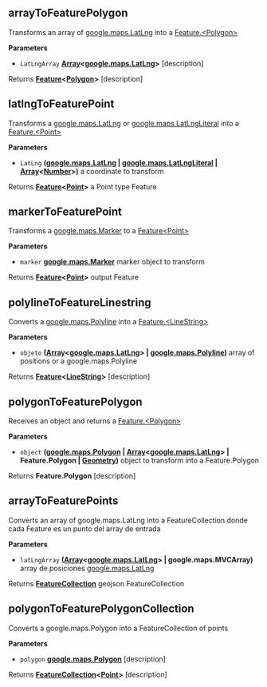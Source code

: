 <!-- Generated by documentation.js. Update this documentation by updating the source code. -->

## arrayToFeaturePolygon

Transforms an array of [google.maps.LatLng](https://github.com/amenadiel/google-maps-documentation/blob/master/docs/LatLng.md) into a [Feature.&lt;Polygon>](Feature.<Polygon>)

**Parameters**

-   `LatLngArray` **[Array](https://developer.mozilla.org/en-US/docs/Web/JavaScript/Reference/Global_Objects/Array)&lt;[google.maps.LatLng](https://github.com/amenadiel/google-maps-documentation/blob/master/docs/LatLng.md)>** [description]

Returns **[Feature](http://geojson.org/geojson-spec.html#feature-objects)&lt;[Polygon](http://geojson.org/geojson-spec.html#polygon)>** [description]

## latlngToFeaturePoint

Transforms a [google.maps.LatLng](https://github.com/amenadiel/google-maps-documentation/blob/master/docs/LatLng.md) or [google.maps.LatLngLiteral](https://github.com/amenadiel/google-maps-documentation/blob/master/docs/LatLngLiteral.md) into a [Feature.&lt;Point>](Feature.<Point>)

**Parameters**

-   `LatLng` **([google.maps.LatLng](https://github.com/amenadiel/google-maps-documentation/blob/master/docs/LatLng.md) \| [google.maps.LatLngLiteral](https://github.com/amenadiel/google-maps-documentation/blob/master/docs/LatLngLiteral.md) \| [Array](https://developer.mozilla.org/en-US/docs/Web/JavaScript/Reference/Global_Objects/Array)&lt;[Number](https://developer.mozilla.org/en-US/docs/Web/JavaScript/Reference/Global_Objects/Number)>)** a coordinate to transform

Returns **[Feature](http://geojson.org/geojson-spec.html#feature-objects)&lt;[Point](http://geojson.org/geojson-spec.html#point)>** a Point type Feature

## markerToFeaturePoint

Transforms a [google.maps.Marker](https://github.com/amenadiel/google-maps-documentation/blob/master/docs/Marker.md) to a [Feature&lt;Point>](Feature<Point>)

**Parameters**

-   `marker` **[google.maps.Marker](https://github.com/amenadiel/google-maps-documentation/blob/master/docs/Marker.md)** marker object to transform

Returns **[Feature](http://geojson.org/geojson-spec.html#feature-objects)&lt;[Point](http://geojson.org/geojson-spec.html#point)>** output Feature

## polylineToFeatureLinestring

Converts a [google.maps.Polyline](https://github.com/amenadiel/google-maps-documentation/blob/master/docs/Polyline.md) into a  [Feature.&lt;LineString>](Feature.<LineString>)

**Parameters**

-   `objeto` **([Array](https://developer.mozilla.org/en-US/docs/Web/JavaScript/Reference/Global_Objects/Array)&lt;[google.maps.LatLng](https://github.com/amenadiel/google-maps-documentation/blob/master/docs/LatLng.md)> | [google.maps.Polyline](https://github.com/amenadiel/google-maps-documentation/blob/master/docs/Polyline.md))** array of positions or a google.maps.Polyline

Returns **[Feature](http://geojson.org/geojson-spec.html#feature-objects)&lt;[LineString](http://geojson.org/geojson-spec.html#linestring)>** [description]

## polygonToFeaturePolygon

Receives an object and returns a [Feature.&lt;Polygon>](Feature.<Polygon>)

**Parameters**

-   `object` **([google.maps.Polygon](https://github.com/amenadiel/google-maps-documentation/blob/master/docs/Polygon.md) \| [Array](https://developer.mozilla.org/en-US/docs/Web/JavaScript/Reference/Global_Objects/Array)&lt;[google.maps.LatLng](https://github.com/amenadiel/google-maps-documentation/blob/master/docs/LatLng.md)> | Feature.Polygon | [Geometry](http://geojson.org/geojson-spec.html#geometry))** object to transform into a Feature.Polygon

Returns **Feature.Polygon** [description]

## arrayToFeaturePoints

Converts an array of google.maps.LatLng into a FeatureCollection
donde cada Feature es un punto del array de entrada

**Parameters**

-   `latLngArray` **([Array](https://developer.mozilla.org/en-US/docs/Web/JavaScript/Reference/Global_Objects/Array)&lt;[google.maps.LatLng](https://github.com/amenadiel/google-maps-documentation/blob/master/docs/LatLng.md)> | google.maps.MVCArray)** array de posiciones [google.maps.LatLng](https://github.com/amenadiel/google-maps-documentation/blob/master/docs/LatLng.md)

Returns **[FeatureCollection](http://geojson.org/geojson-spec.html#feature-collection-objects)** geojson FeatureCollection

## polygonToFeaturePolygonCollection

Converts a google.maps.Polygon into a FeatureCollection of points

**Parameters**

-   `polygon` **[google.maps.Polygon](https://github.com/amenadiel/google-maps-documentation/blob/master/docs/Polygon.md)** [description]

Returns **[FeatureCollection](http://geojson.org/geojson-spec.html#feature-collection-objects)&lt;[Point](http://geojson.org/geojson-spec.html#point)>** [description]
